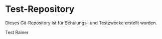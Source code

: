 ﻿# Test-Repository 

Dieses Git-Repository ist für Schulungs- und Testzwecke erstellt worden. 


Test Rainer


